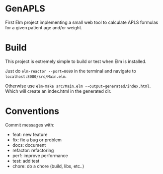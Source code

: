 # GenAPLS
First Elm project implementing a small web tool to calculate
APLS formulas for a given patient age and/or weight.

# Build
This project is extremely simple to build or test when Elm 
is installed. 

Just do `elm-reactor --port=8080` in the terminal and navigate to 
`localhost:8080/src/Main.elm`.

Otherwise use `elm-make src/Main.elm --output=generated/index.html`. 
Which will create an index.html in the generated dir.

# Conventions

Commit messages with:

- feat: new feature
- fix: fix a bug or problem
- docs: document
- refactor: refactoring
- perf: improve performance
- test: add test
- chore: do a chore (build, libs, etc..)
